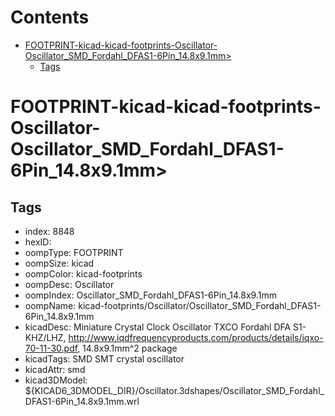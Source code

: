 



Contents
========

* [FOOTPRINT-kicad-kicad-footprints-Oscillator-Oscillator_SMD_Fordahl_DFAS1-6Pin_14.8x9.1mm>](#footprint-kicad-kicad-footprints-oscillator-oscillator_smd_fordahl_dfas1-6pin_148x91mm)
	* [Tags](#tags)

# FOOTPRINT-kicad-kicad-footprints-Oscillator-Oscillator_SMD_Fordahl_DFAS1-6Pin_14.8x9.1mm>

## Tags

- index: 8848
- hexID: 
- oompType: FOOTPRINT
- oompSize: kicad
- oompColor: kicad-footprints
- oompDesc: Oscillator
- oompIndex: Oscillator_SMD_Fordahl_DFAS1-6Pin_14.8x9.1mm
- oompName: kicad-footprints/Oscillator/Oscillator_SMD_Fordahl_DFAS1-6Pin_14.8x9.1mm
- kicadDesc: Miniature Crystal Clock Oscillator TXCO Fordahl DFA S1-KHZ/LHZ, http://www.iqdfrequencyproducts.com/products/details/iqxo-70-11-30.pdf, 14.8x9.1mm^2 package
- kicadTags: SMD SMT crystal oscillator
- kicadAttr: smd
- kicad3DModel: ${KICAD6_3DMODEL_DIR}/Oscillator.3dshapes/Oscillator_SMD_Fordahl_DFAS1-6Pin_14.8x9.1mm.wrl
